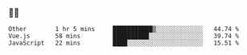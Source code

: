 ### 👨‍💻

<!--START_SECTION:waka-->
```text
Other        1 hr 5 mins     ███████████▒░░░░░░░░░░░░░   44.74 % 
Vue.js       58 mins         ██████████░░░░░░░░░░░░░░░   39.74 % 
JavaScript   22 mins         ████░░░░░░░░░░░░░░░░░░░░░   15.51 % 
```
<!--END_SECTION:waka-->
